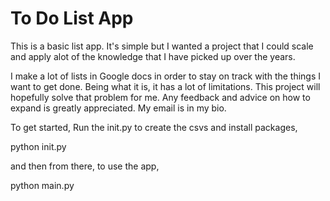 # To Do List App
This is a basic list app. It's simple but I wanted a project that I could scale and apply alot of the knowledge that I have picked up over the years.

I make a lot of lists in Google docs in order to stay on track with the things I want to get done. Being what it is, it has a lot of limitations.
This project will hopefully solve that problem for me. Any feedback and advice on how to expand is greatly appreciated. My email is in my bio.

To get started, Run the init.py to create the csvs and install packages,

python init.py

and then from there, to use the app,

python main.py
